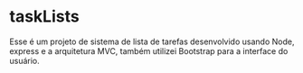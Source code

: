 # taskLists
Esse é um projeto de sistema de lista de tarefas desenvolvido usando Node, express e a arquitetura MVC, também utilizei Bootstrap para a interface do usuário.
